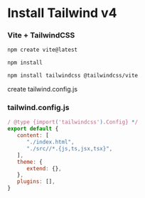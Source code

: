 # Install Tailwind v4

### Vite + TailwindCSS
```bash
npm create vite@latest

npm install

npm install tailwindcss @tailwindcss/vite
```
create tailwind.config.js
### tailwind.config.js
```js
/ @type {import('tailwindcss').Config} */
export default {
   content: [
      "./index.html",
      "./src//*.{js,ts,jsx,tsx}",
   ],
   theme: {
      extend: {},
   },
   plugins: [],
}
```